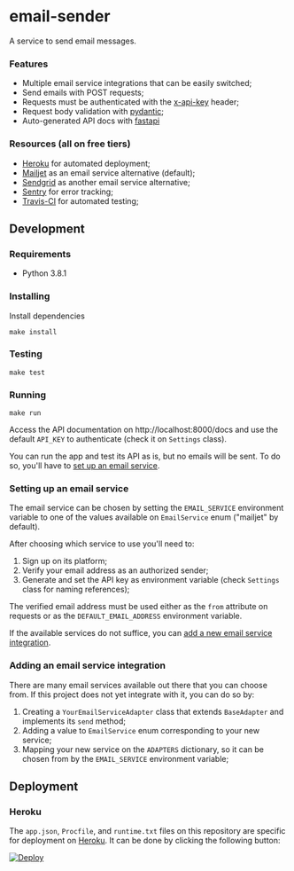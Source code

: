 # email-sender
A service to send email messages.

### Features
- Multiple email service integrations that can be easily switched;
- Send emails with POST requests;
- Requests must be authenticated with the [x-api-key](https://stoplight.io/blog/api-keys-best-practices-to-authenticate-apis/) header;
- Request body validation with [pydantic](https://pydantic-docs.helpmanual.io/);
- Auto-generated API docs with [fastapi](https://fastapi.tiangolo.com/)

### Resources (all on free tiers)
- [Heroku](https://www.heroku.com/free) for automated deployment;
- [Mailjet](https://www.mailjet.com/pricing/) as an email service alternative (default);
- [Sendgrid](https://sendgrid.com/pricing/) as another email service alternative;
- [Sentry](https://sentry.io/pricing/) for error tracking;
- [Travis-CI](https://travis-ci.com/plans) for automated testing;

## Development

### Requirements
- Python 3.8.1

### Installing
Install dependencies
```console
make install
```

### Testing
```console
make test
```

### Running
```console
make run
```
Access the API documentation on http://localhost:8000/docs and use the default `API_KEY` to authenticate (check it on `Settings` class).

You can run the app and test its API as is, but no emails will be sent. To do so, you'll have to [set up an email service](#setting-up-an-email-service).

### Setting up an email service

The email service can be chosen by setting the `EMAIL_SERVICE` environment variable to one of the values available on `EmailService` enum ("mailjet" by default).

After choosing which service to use you'll need to:
1. Sign up on its platform;
2. Verify your email address as an authorized sender;
3. Generate and set the API key as environment variable (check `Settings` class for naming references);

The verified email address must be used either as the `from` attribute on requests or as the `DEFAULT_EMAIL_ADDRESS` environment variable.

If the available services do not suffice, you can [add a new email service integration](#adding-an-email-service-integration).

### Adding an email service integration

There are many email services available out there that you can choose from. If this project does not yet integrate with it, you can do so by:

1. Creating a `YourEmailServiceAdapter` class that extends `BaseAdapter` and implements its `send` method;
2. Adding a value to `EmailService` enum corresponding to your new service;
3. Mapping your new service on the `ADAPTERS` dictionary, so it can be chosen from by the `EMAIL_SERVICE` environment variable;

## Deployment

### Heroku

The `app.json`, `Procfile`, and `runtime.txt` files on this repository are specific for deployment on [Heroku](https://www.heroku.com). It can be done by clicking the following button:

[![Deploy](https://www.herokucdn.com/deploy/button.svg)](https://heroku.com/deploy)
